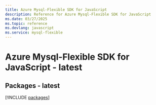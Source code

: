 ```yaml
---
title: Azure Mysql-Flexible SDK for JavaScript
description: Reference for Azure Mysql-Flexible SDK for JavaScript
ms.date: 03/27/2025
ms.topic: reference
ms.devlang: javascript
ms.service: mysql-flexible
---
```

# Azure Mysql-Flexible SDK for JavaScript - latest
## Packages - latest
[!INCLUDE [packages](mysql-flexible-index.md)]